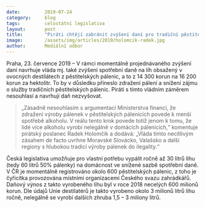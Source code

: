 ```yaml
---
date:         2019-07-24
category:     blog
tags:         celostátní legislativa
layout:       post
title:        "Piráti chtějí zabránit zvýšení daní pro tradiční pěstitelské pálenice"
image:        /assets/img/articles/2019/holomcik-radek.jpg
author:       Mediální odbor
---
```

 
Praha, 23. července 2019 – V rámci momentálně projednávaného zvýšení daní navrhuje vláda mj. také zvýšení spotřební daně na líh obsažený v ovocných destilátech z pěstitelských pálenic, a to z 14 300 korun na 16 200 korun za hektolitr. To by v důsledku přineslo zdražení pálení a snížení zájmu o služby tradičních pěstitelských pálenic. Piráti s tímto vládním záměrem nesouhlasí a navrhují daň nezvyšovat.

> „Zásadně nesouhlasím s argumentací Ministerstva financí, že zdražení výroby pálenek v pěstitelských pálenicích povede k menší spotřebě alkoholu. V reálu tento krok povede totiž jenom k tomu, že lidé více alkoholu vyrobí nelegálně v domácích pálenicích,“ komentuje pirátský poslanec Radek Holomčík a dodává: „Vláda tímto necitlivým zásahem de facto uvrhne Moravské Slovácko, Valašsko a další regiony s hlubokou tradicí výroby pálenek do ilegality.“

Česká legislativa umožňuje pro vlastní potřebu vypálit ročně až 30 litrů lihu (tedy 60 litrů 50% pálenky) na domácnost ve snížené sazbě spotřební daně. V ČR je momentálně registrováno okolo 600 pěstitelských pálenic, z toho je čyřicítka provozována místními organizacemi Českého svazu zahrádkářů. Daňový výnos z takto vyrobeného lihu byl v roce 2018 necelých 600 milionů korun. Dle údajů Unie destilatérů je takto vyrobeno okolo 3 milionů litrů lihu ročně, nelegálně se vyrobí dalších zhruba 1,5 – 3 miliony litrů.
